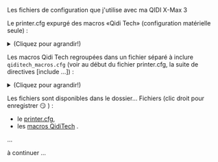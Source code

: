 Les fichiers de configuration que j'utilise avec ma QIDI X-Max 3

Le printer.cfg expurgé des macros «Qidi Tech» (configuration matérielle seule) :

<details>
  <summary>(Cliquez pour agrandir!)</summary>


```

```

 </details>
  
Les macros Qidi Tech regroupées dans un fichier séparé à inclure `qiditech_macros.cfg` (voir au début du fichier printer.cfg, la suite de directives [include …]) :

<details>
  <summary>(Cliquez pour agrandir!)</summary>


```

```

 </details>
 
Les fichiers sont disponibles dans le dossier… Fichiers (clic droit pour enregistrer :smirk: ) :
-  le [printer.cfg](https://github.com/fran6p/Qidi_X-Max3/blob/main/Klipper/MyConfiguration/printer.cfg),
-  les [macros QidiTech](https://github.com/fran6p/Qidi_X-Max3/blob/main/Klipper/MyConfiguration/qiditech_macros.cfg) .

…

à continuer …
 
